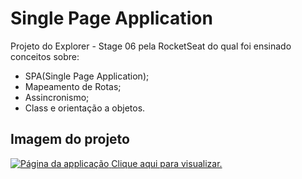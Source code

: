 <h1 align="left">Single Page Application</h1>
<p>Projeto do Explorer - Stage 06 pela RocketSeat
do qual foi ensinado conceitos sobre:</p>
<ul>
  <li>SPA(Single Page Application);</li>
  <li>Mapeamento de Rotas;</li>
  <li>Assincronismo;</li>
  <li>Class e orientação a objetos.</li>
</ul>

<h2>Imagem do projeto</h2>
<a href="https://single-page-application-mbt8.vercel.app/" target="_blank">
  
  ![Página da applicação](https://i.imgur.com/FS26sey.png)
</a>
<a href="https://single-page-application-eight.vercel.app/" target="_blank">
  Clique aqui para visualizar.
</a>



